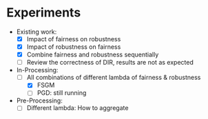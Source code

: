 # Experiments

- Existing work:
	- [x] Impact of fairness on robustness
	- [x] Impact of robustness on fairness
	- [x] Combine fairness and robustness sequentially
	- [ ] Review the correctness of DIR, results are not as expected
- In-Processing:
	- [ ] All combinations of different lambda of fairness & robustness
		- [x] FSGM
		- [ ] PGD: still running
- Pre-Processing:
	- [ ] Different lambda: How to aggregate